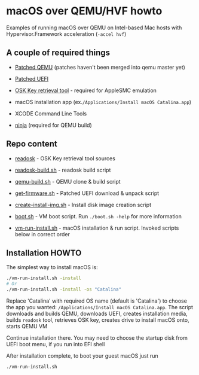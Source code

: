 # macOS over QEMU/HVF howto

Examples of running macOS over QEMU on Intel-based Mac hosts with Hypervisor.Framework acceleration (`-accel hvf`)

## A couple of required things

- [Patched QEMU](https://github.com/shchuko/qemu/tree/v5.2.0/darwin-support) (patches haven't been 
  merged into qemu master yet)
  
- [Patched UEFI](https://github.com/shchuko/OvmfDarwinPkg)

- [OSK Key retrieval tool](readosk) - required for AppleSMC emulation

- macOS installation app (ex.`/Applications/Install macOS Catalina.app`)

- XCODE Command Line Tools

- [ninja](https://formulae.brew.sh/formula/ninja) (required for QEMU build)

## Repo content 

- [readosk](readosk) - OSK Key retrieval tool sources

- [readosk-build.sh](readosk-build.sh) - readosk build script

- [qemu-build.sh](qemu-build.sh) - QEMU clone & build script

- [get-firmware.sh](get-firmware.sh) - Patched UEFI download & unpack script

- [create-install-img.sh](create-install-img.sh) - Install disk image creation script

- [boot.sh](boot.sh) - VM boot script. Run `./boot.sh -help` for more information

- [vm-run-install.sh](vm-run-install.sh) - macOS installation & run script. Invoked scripts below in correct order

## Installation HOWTO

The simplest way to install macOS is:

```bash
./vm-run-install.sh -install 
# Or
./vm-run-install.sh -install -os "Catalina"
```

Replace 'Catalina' with required OS name (default is 'Catalina') to choose 
the app you wanted: `/Applications/Install macOS Catalina.app`. The script downloads and 
builds QEMU, downloads UEFI, creates installation media, builds `readosk` tool, retrieves 
OSK key, creates drive to install macOS onto, starts QEMU VM

Continue installation there. You may need to choose the startup disk from UEFI boot menu, 
if you run into EFI shell

After installation complete, to boot your guest macOS just run

```bash
./vm-run-install.sh
```















